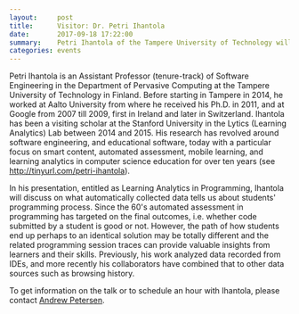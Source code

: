 ```yaml
---
layout:     post
title:      Visitor: Dr. Petri Ihantola
date:       2017-09-18 17:22:00
summary:    Petri Ihantola of the Tampere University of Technology will be visiting U of T September 27-October 3.
categories: events
---
```


Petri Ihantola is an Assistant Professor (tenure-track) of Software Engineering in the Department of Pervasive Computing at the Tampere University of Technology in Finland. Before starting in Tampere in 2014, he worked at Aalto University from where he received his Ph.D. in 2011, and at Google from 2007 till 2009, first in Ireland and later in Switzerland. Ihantola has been a visiting scholar at the Stanford University in the Lytics (Learning Analytics) Lab between 2014 and 2015. His research has revolved around software engineering, and educational software, today with a particular focus on smart content, automated assessment, mobile learning, and learning analytics in computer science education for over ten years (see <a href="http://tinyurl.com/petri-ihantola">http://tinyurl.com/petri-ihantola</a>).

In his presentation, entitled as Learning Analytics in Programming, Ihantola will discuss on what automatically collected data tells us about students' programming process. Since the 60's automated assessment in programming has targeted on the final outcomes, i.e. whether code submitted by a student is good or not. However, the path of how students end up perhaps to an identical solution may be totally different and the related programming session traces can provide valuable insights from learners and their skills. Previously, his work analyzed data recorded from IDEs, and more recently his collaborators have combined that to other data sources such as browsing history. 

To get information on the talk or to schedule an hour with Ihantola, please contact <a href="http://www.google.com/recaptcha/mailhide/d?k=01sjrekIlgx4_YtV4ia9VrGw==&amp;c=uGG3x473tkr4Pk3ik9I5cUso2YMW7O_UqilRByYQpio=" onclick="window.open('http://www.google.com/recaptcha/mailhide/d?k\07501sjrekIlgx4_YtV4ia9VrGw\75\75\46c\75uGG3x473tkr4Pk3ik9I5cUso2YMW7O_UqilRByYQpio\075', '', 'toolbar=0,scrollbars=0,location=0,statusbar=0,menubar=0,resizable=0,width=500,height=300'); return false;" title="Reveal this e-mail address">Andrew Petersen</a>.
